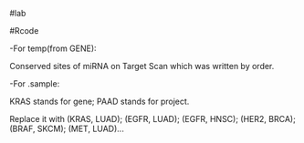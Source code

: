 #lab

#Rcode

-For temp(from GENE): 

Conserved sites of miRNA on Target Scan which was written by order.  

-For .sample:

KRAS stands for gene; PAAD stands for project.  
  
Replace it with (KRAS, LUAD); (EGFR, LUAD); (EGFR, HNSC); (HER2, BRCA); (BRAF, SKCM); (MET, LUAD)...
